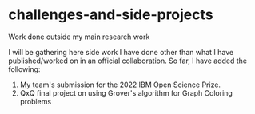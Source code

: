 # challenges-and-side-projects
Work done outside my main research work

I will be gathering here side work I have done other than what I have published/worked on in an official collaboration. So far, I have added the following:
1. My team's submission for the 2022 IBM Open Science Prize.
2. QxQ final project on using Grover's algorithm for Graph Coloring problems
